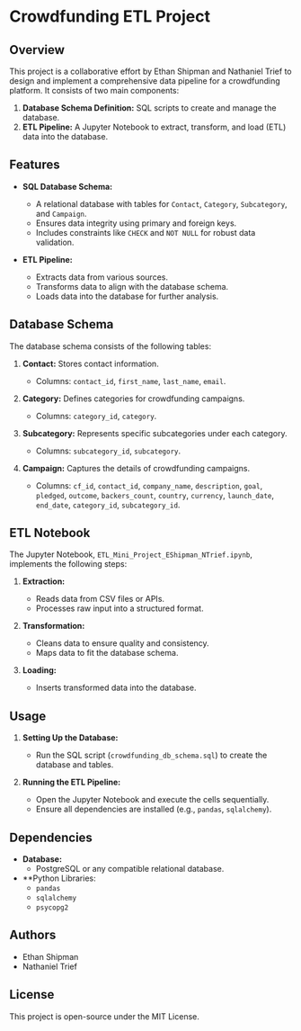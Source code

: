 # Crowdfunding ETL Project

## Overview
This project is a collaborative effort by Ethan Shipman and Nathaniel Trief to design and implement a comprehensive data pipeline for a crowdfunding platform. It consists of two main components:
1. **Database Schema Definition:** SQL scripts to create and manage the database.
2. **ETL Pipeline:** A Jupyter Notebook to extract, transform, and load (ETL) data into the database.

## Features
- **SQL Database Schema:**
  - A relational database with tables for `Contact`, `Category`, `Subcategory`, and `Campaign`.
  - Ensures data integrity using primary and foreign keys.
  - Includes constraints like `CHECK` and `NOT NULL` for robust data validation.

- **ETL Pipeline:**
  - Extracts data from various sources.
  - Transforms data to align with the database schema.
  - Loads data into the database for further analysis.

## Database Schema
The database schema consists of the following tables:
1. **Contact:** Stores contact information.
   - Columns: `contact_id`, `first_name`, `last_name`, `email`.

2. **Category:** Defines categories for crowdfunding campaigns.
   - Columns: `category_id`, `category`.

3. **Subcategory:** Represents specific subcategories under each category.
   - Columns: `subcategory_id`, `subcategory`.

4. **Campaign:** Captures the details of crowdfunding campaigns.
   - Columns: `cf_id`, `contact_id`, `company_name`, `description`, `goal`, `pledged`, `outcome`, `backers_count`, `country`, `currency`, `launch_date`, `end_date`, `category_id`, `subcategory_id`.

## ETL Notebook
The Jupyter Notebook, `ETL_Mini_Project_EShipman_NTrief.ipynb`, implements the following steps:
1. **Extraction:**
   - Reads data from CSV files or APIs.
   - Processes raw input into a structured format.

2. **Transformation:**
   - Cleans data to ensure quality and consistency.
   - Maps data to fit the database schema.

3. **Loading:**
   - Inserts transformed data into the database.

## Usage
1. **Setting Up the Database:**
   - Run the SQL script (`crowdfunding_db_schema.sql`) to create the database and tables.

2. **Running the ETL Pipeline:**
   - Open the Jupyter Notebook and execute the cells sequentially.
   - Ensure all dependencies are installed (e.g., `pandas`, `sqlalchemy`).

## Dependencies
- **Database:**
  - PostgreSQL or any compatible relational database.
- **Python Libraries:
  - `pandas`
  - `sqlalchemy`
  - `psycopg2`

## Authors
- Ethan Shipman
- Nathaniel Trief

## License
This project is open-source under the MIT License.
